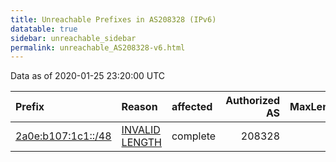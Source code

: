 ```yaml
---
title: Unreachable Prefixes in AS208328 (IPv6)
datatable: true
sidebar: unreachable_sidebar
permalink: unreachable_AS208328-v6.html
---
```


Data as of 2020-01-25 23:20:00 UTC


<div class="datatable-begin"></div>

| Prefix                                                         | Reason                                                                                                        | affected   |   Authorized AS |   MaxLength | Anchor                                         |   unreachable /48s |
|:---------------------------------------------------------------|:--------------------------------------------------------------------------------------------------------------|:-----------|----------------:|------------:|:-----------------------------------------------|-------------------:|
| [2a0e:b107:1c1::/48](https://stat.ripe.net/2a0e:b107:1c1::/48) | [INVALID LENGTH](https://rpki-validator.ripe.net/announcement-preview?asn=AS208328&prefix=2a0e:b107:1c1::/48) | complete   |          208328 |          44 | [RIPE](unreachable_RIPE_NCC_RPKI_Root-v6.html) |                  1 |

<div class="datatable-end"></div>
